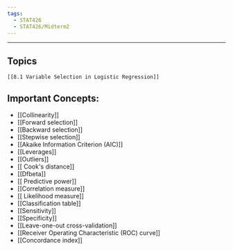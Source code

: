 ```yaml
---
tags:
  - STAT426
  - STAT426/Midterm2
---
```

---
## Topics
	[[8.1 Variable Selection in Logistic Regression]]

## Important Concepts:
- [[Collinearity]]
- [[Forward selection]]
- [[Backward selection]]
- [[Stepwise selection]]
- [[Akaike Information Criterion (AIC)]] 
- [[Leverages]]
- [[Outliers]]
- [[ Cook's distance]]
- [[Dfbeta]]
- [[ Predictive power]]
- [[Correlation measure]]
- [[ Likelihood measure]]
- [[Classification table]]
- [[Sensitivity]]
- [[Specificity]]
- [[Leave-one-out cross-validation]]
- [[Receiver Operating Characteristic (ROC) curve]]
- [[Concordance index]]